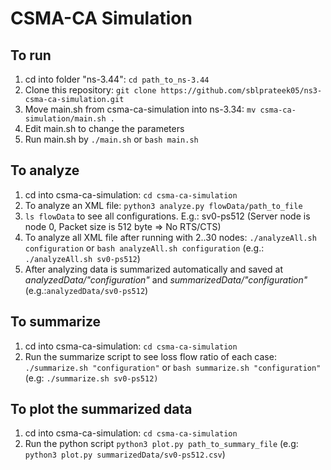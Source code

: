 # CSMA-CA Simulation
## To run
1. cd into folder "ns-3.44": ```cd path_to_ns-3.44```
2. Clone this repository: ```git clone https://github.com/sblprateek05/ns3-csma-ca-simulation.git```
3. Move main.sh from csma-ca-simulation into ns-3.34: ```mv csma-ca-simulation/main.sh .```
4. Edit main.sh to change the parameters
5. Run main.sh by ```./main.sh``` or ```bash main.sh```

## To analyze
1. cd into csma-ca-simulation: ```cd csma-ca-simulation```
2. To analyze an XML file: ```python3 analyze.py flowData/path_to_file```
3. ```ls flowData``` to see all configurations. E.g.: sv0-ps512 (Server node is node 0, Packet size is 512 byte => No RTS/CTS)
4. To analyze all XML file after running with 2..30 nodes: ```./analyzeAll.sh configuration``` or ```bash analyzeAll.sh configuration``` (e.g.: ```./analyzeAll.sh sv0-ps512```)
5. After analyzing data is summarized automatically and saved at *analyzedData/"configuration"* and *summarizedData/"configuration"* (e.g.:```analyzedData/sv0-ps512```)

## To summarize
1. cd into csma-ca-simulation: ```cd csma-ca-simulation```
2. Run the summarize script to see loss flow ratio of each case: ```./summarize.sh "configuration"``` or ```bash summarize.sh "configuration"``` (e.g: ```./summarize.sh sv0-ps512)```

## To plot the summarized data
1. cd into csma-ca-simulation: ```cd csma-ca-simulation```
2. Run the python script ```python3 plot.py path_to_summary_file``` (e.g: ```python3 plot.py summarizedData/sv0-ps512.csv```)
